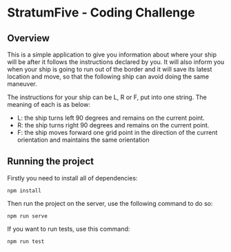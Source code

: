 # StratumFive - Coding Challenge

## Overview

This is a simple application to give you information about where your ship will be after it follows the instructions declared by you. It will also inform you when your ship is going to run out of the border and it will save its latest location and move, so that the following ship can avoid doing the same maneuver.

The instructions for your ship can be L, R or F, put into one string. The meaning of each is as below: 

* L: the ship turns left 90 degrees and remains on the current point.
* R: the ship turns right 90 degrees and remains on the current point.
* F: the ship moves forward one grid point in the direction of the current orientation and maintains the same orientation


## Running the project 

Firstly you need to install all of dependencies: 

```
npm install 
```

Then run the project on the server, use the following command to do so: 

```
npm run serve 
```

If you want to run tests, use this command: 

```
npm run test
```
